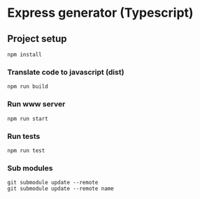 # Express generator (Typescript)

## Project setup

```
npm install
```

### Translate code to javascript (dist)

```
npm run build
```

### Run www server

```
npm run start
```

### Run tests

```
npm run test
```

### Sub modules
```
git submodule update --remote
git submodule update --remote name
```